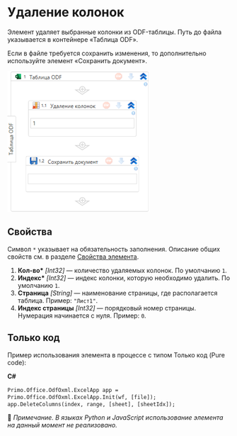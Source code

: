 # Удаление колонок

Элемент удаляет выбранные колонки из ODF-таблицы. Путь до файла указывается в контейнере «Таблица ODF».

Если в файле требуется сохранить изменения, то дополнительно используйте элемент «Сохранить документ».

![Элемент «Удаление колонок»](<../../../../.gitbook/assets1/windows_items/odf-delete-columns.png>)


## Свойства

Символ `*` указывает на обязательность заполнения. Описание общих свойств см. в разделе [Свойства элемента](https://docs.primo-rpa.ru/primo-rpa/primo-studio/process/elements#svoistva-elementa).

1. **Кол-во\*** *[Int32]* — количество удаляемых колонок. По умолчанию `1`.
1. **Индекс\*** *[Int32]* — индекс колонки, которую необходимо удалить. По умолчанию `1`.
1. **Страница** *[String]* — наименование страницы, где располагается таблица. Пример: `"Лист1"`.
1. **Индекс страницы** *[Int32]* — порядковый номер страницы. Нумерация начинается с нуля. Пример: `0`.


## Только код
Пример использования элемента в процессе с типом Только код (Pure code):  

**C#**  
```
Primo.Office.OdfOxml.ExcelApp app = Primo.Office.OdfOxml.ExcelApp.Init(wf, [file]);
app.DeleteColumns(index, range, [sheet], [sheetIdx]);
```

:small_orange_diamond: *Примечание. В языках Python и JavaScript использование элемента на данный момент не реализовано.*
